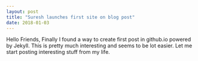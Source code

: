 ```yaml
---
layout: post
title: "Suresh launches first site on blog post"
date: 2018-01-03
---
```


Hello Friends,
Finally I found a way to create first post in github.io powered by Jekyll.
This is pretty much interesting and seems to be lot easier.
Let me start posting interesting stuff from my life.
